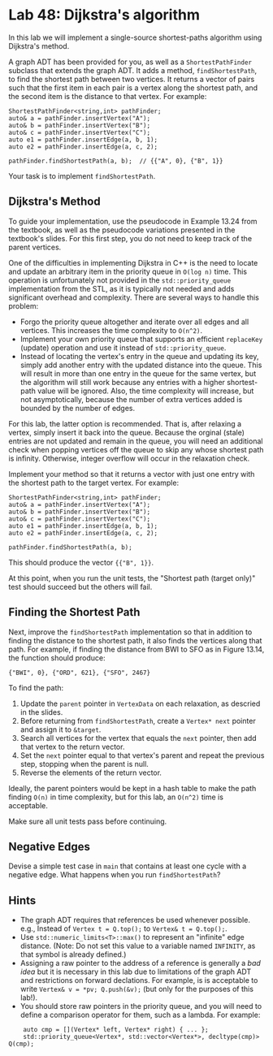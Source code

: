 # Lab 48: Dijkstra's algorithm

In this lab we will implement a single-source shortest-paths algorithm using Dijkstra's method.

A graph ADT has been provided for you, as well as a `ShortestPathFinder` subclass that extends the graph ADT. It adds a method, `findShortestPath`, to find the shortest path between two vertices. It returns a vector of pairs such that the first item in each pair is a vertex along the shortest path, and the second item is the distance to that vertex. For example:

    ShortestPathFinder<string,int> pathFinder;
    auto& a = pathFinder.insertVertex("A");
    auto& b = pathFinder.insertVertex("B");
    auto& c = pathFinder.insertVertex("C");
    auto e1 = pathFinder.insertEdge(a, b, 1);
    auto e2 = pathFinder.insertEdge(a, c, 2);

    pathFinder.findShortestPath(a, b);  // {{"A", 0}, {"B", 1}}

Your task is to implement `findShortestPath`.

## Dijkstra's Method

To guide your implementation, use the pseudocode in Example 13.24 from the textbook, as well as the pseudocode variations presented in the textbook's slides. For this first step, you do not need to keep track of the parent vertices.

One of the difficulties in implementing Dijkstra in C++ is the need to locate and update an arbitrary item in the priority queue in `O(log n)` time. This operation is unfortunately not provided in the `std::priority_queue` implementation from the STL, as it is typically not needed and adds significant overhead and complexity. There are several ways to handle this problem:

* Forgo the priority queue altogether and iterate over all edges and all vertices. This increases the time complexity to `O(n^2)`.
* Implement your own priority queue that supports an efficient `replaceKey` (update) operation and use it instead of `std::priority_queue`.
* Instead of locating the vertex's entry in the queue and updating its key, simply add another entry with the updated distance into the queue. This will result in more than one entry in the queue for the same vertex, but the algorithm will still work because any entries with a higher shortest-path value will be ignored. Also, the time complexity will increase, but not asymptotically, because the number of extra vertices added is bounded by the number of edges.

For this lab, the latter option is recommended. That is, after relaxing a vertex, simply insert it back into the queue. Because the orginal (stale) entries are not updated and remain in the queue, you will need an additional check when popping vertices off the queue to skip any whose shortest path is infinity. Otherwise, integer overflow will occur in the relaxation check.

Implement your method so that it returns a vector with just one entry with the shortest path to the target vertex. For example:

    ShortestPathFinder<string,int> pathFinder;
    auto& a = pathFinder.insertVertex("A");
    auto& b = pathFinder.insertVertex("B");
    auto& c = pathFinder.insertVertex("C");
    auto e1 = pathFinder.insertEdge(a, b, 1);
    auto e2 = pathFinder.insertEdge(a, c, 2);

    pathFinder.findShortestPath(a, b);

This should produce the vector `{{"B", 1}}`.

At this point, when you run the unit tests, the "Shortest path (target only)" test should succeed but the others will fail.

## Finding the Shortest Path

Next, improve the `findShortestPath` implementation so that in addition to finding the distance to the shortest path, it also finds the vertices along that path. For example, if finding the distance from BWI to SFO as in Figure 13.14, the function should produce:

    {"BWI", 0}, {"ORD", 621}, {"SFO", 2467}

To find the path:

1. Update the `parent` pointer in `VertexData` on each relaxation, as descried in the slides.
2. Before returning from `findShortestPath`, create a `Vertex* next` pointer and assign it to `&target`.
3. Search all vertices for the vertex that equals the `next` pointer, then add that vertex to the return vector.
4. Set the `next` pointer equal to that vertex's parent and repeat the previous step, stopping when the parent is null.
5. Reverse the elements of the return vector.

Ideally, the parent pointers would be kept in a hash table to make the path finding `O(n)` in time complexity, but for this lab, an `O(n^2)` time is acceptable.

Make sure all unit tests pass before continuing.

## Negative Edges

Devise a simple test case in `main` that contains at least one cycle with a negative edge. What happens when you run `findShortestPath`?

## Hints

* The graph ADT requires that references be used whenever possible. e.g., Instead of `Vertex t = Q.top();` to `Vertex& t = Q.top();`.
* Use `std::numeric_limits<T>::max()` to represent an "infinite" edge distance. (Note: Do not set this value to a variable named `INFINITY`, as that symbol is already defined.)
* Assigning a raw pointer to the address of a reference is generally a _bad idea_ but it is necessary in this lab due to limitations of the graph ADT and restrictions on forward declations. For example, is is acceptable to write `Vertex& v = *pv; Q.push(&v);` (but only for the purposes of this lab!).
* You should store raw pointers in the priority queue, and you will need to define a comparison operator for them, such as a lambda. For example:

```
    auto cmp = [](Vertex* left, Vertex* right) { ... };
    std::priority_queue<Vertex*, std::vector<Vertex*>, decltype(cmp)> Q(cmp);
```
